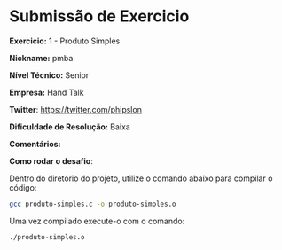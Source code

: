 # Submissão de Exercicio

**Exercicio:** 1 - Produto Simples

**Nickname:** pmba

**Nível Técnico:** Senior

**Empresa:** Hand Talk

**Twitter**: https://twitter.com/phipslon

**Dificuldade de Resolução:** Baixa

**Comentários:**

**Como rodar o desafio**:

Dentro do diretório do projeto, utilize o comando abaixo para compilar o código:

```bash
gcc produto-simples.c -o produto-simples.o
```

Uma vez compilado execute-o com o comando:

```bash
./produto-simples.o
```
